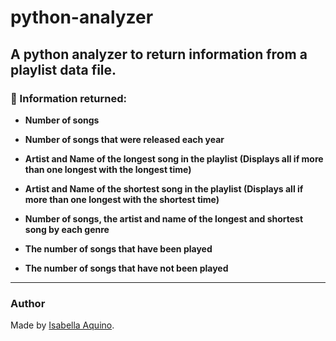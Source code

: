 # python-analyzer

## A python analyzer to return information from a playlist data file.

### :pushpin: Information returned:

- **Number of songs**

- **Number of songs that were released each year**

- **Artist and Name of the longest song in the playlist (Displays all if more than one longest with the longest time)**

- **Artist and Name of the shortest song in the playlist (Displays all if more than one longest with the shortest time)**

- **Number of songs, the artist and name of the longest and shortest song by each genre**

- **The number of songs that have been played**

- **The number of songs that have not been played**

---

### Author

Made by [Isabella Aquino](https://github.com/isabellaaquino).
